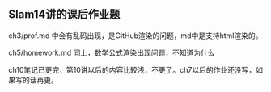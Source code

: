 ## Slam14讲的课后作业题

ch3/prof.md 中会有乱码出现，是GitHub渲染的问题，md中是支持html渲染的。


ch5/homework.md 同上，数学公式渲染出现问题，不知道为什么

ch10笔记已更完，第10讲以后的内容比较浅，不更了。ch7以后的作业还没写，如果写的话再更。
